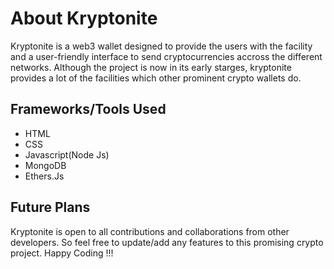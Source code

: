 # About Kryptonite

Kryptonite is a web3 wallet designed to provide the users with the facility and a user-friendly interface to send cryptocurrencies accross the different networks. Although the project is now in its early starges, kryptonite provides a lot of the facilities which other prominent crypto wallets do.

## Frameworks/Tools Used
* HTML
* CSS
* Javascript(Node Js)
* MongoDB
* Ethers.Js

## Future Plans 
Kryptonite is open to all contributions and collaborations from other developers. So feel free to update/add any features to this promising crypto project. Happy Coding !!!
